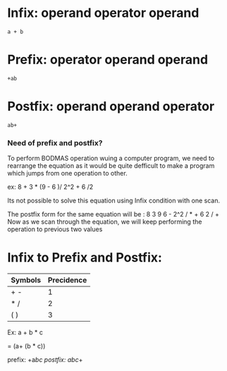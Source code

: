 # Infix: operand operator operand
    a + b

# Prefix: operator operand operand
    +ab

# Postfix: operand operand operator
    ab+



 ### Need of prefix and postfix?

 To perform BODMAS operation wuing a computer program, we need to rearrange the equation as it would be quite defficult to make a program which jumps from one operation to other.

 ex:  8 + 3 * (9 - 6 )/ 2^2 + 6 /2 

 Its not possible to solve this equation using Infix condition with one scan.

The postfix form for the same equation will be : 8 3 9 6 - 2^2 / * + 6 2 / +
 Now as we scan through the equation, we will keep performing the operation to previous two values


# Infix to Prefix and Postfix:

|Symbols| Precidence  |
|--|--|
| + -  | 1 |
| * /  | 2 |
| ( )  | 3 |


Ex: a + b * c
  
  = (a+ (b * c))

  prefix: +a*bc
  postfix: abc*+

